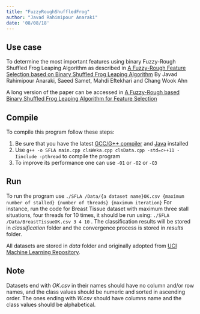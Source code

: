 ```yaml
---
title: "FuzzyRoughShuffledFrog"
author: "Javad Rahimipour Anaraki"
date: '08/08/18'
---
```


## Use case
To determine the most important features using binary Fuzzy-Rough Shuffled Frog Leaping Algorithm as described in [A Fuzzy-Rough Feature Selection based on Binary Shuffled Frog Leaping Algorithm](https://waset.org/Publication/a-fuzzy-rough-feature-selection-based-on-binary-shuffled-frog-leaping-algorithm/10009513) By Javad Rahimipour Anaraki, Saeed Samet, Mahdi Eftekhari and Chang Wook Ahn

A long version of the paper can be accessed in [A Fuzzy-Rough based Binary Shuffled Frog Leaping Algorithm for Feature Selection](https://arxiv.org/abs/1808.00068)

## Compile
To compile this program follow these steps:

1. Be sure that you have the latest [GCC/G++ compiler](https://gcc.gnu.org/) and [Java](https://www.java.com/en/) installed
2. Use `g++ -o SFLA main.cpp clsWeka.cpp clsData.cpp -std=c++11 -Iinclude -pthread` to compile the program
3. To improve its performance one can use `-O1` or `-O2` or `-O3`

## Run
To run the program use `./SFLA /Data/{a dataset name}OK.csv {maximum number of stalled} {number of threads} {maximum iteration}`
For instance, run the code for Breast Tissue dataset with maximum three stall situations, four threads for 10 times, it should be run using: `./SFLA /Data/BreastTissueOK.csv 3 4 10` . The classification results will be stored in *classification* folder and the convergence process is stored in *results* folder.

All datasets are stored in *data* folder and originally adopted from [UCI Machine Learning Repository](https://archive.ics.uci.edu/ml/index.php).

## Note
Datasets end with *OK.csv* in their names should have no column and/or row names, and the class values should be numeric and sorted in ascending order. The ones ending with *W.csv* should have columns name and the class values should be alphabetical.
